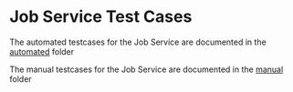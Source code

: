# Job Service Test Cases

The automated testcases for the Job Service are documented in the [automated](automated) folder

The manual testcases for the Job Service are documented in the [manual](manual) folder
